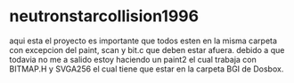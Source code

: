 # neutronstarcollision1996
aqui esta el proyecto
es importante que todos esten en la misma carpeta con excepcion del paint, scan y bit.c que deben estar afuera. debido a que todavia no me a salido estoy haciendo un paint2 el cual trabaja con BITMAP.H y SVGA256 el cual tiene que estar en la carpeta BGI de Dosbox.

